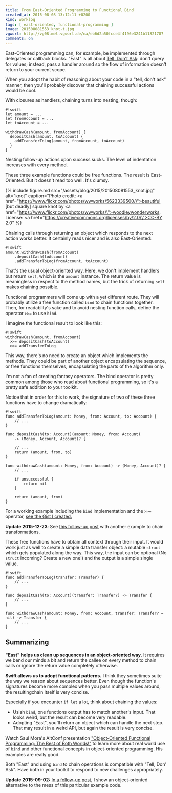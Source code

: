```yaml
---
title: From East-Oriented Programming to Functional Bind
created_at: 2015-08-08 13:12:11 +0200
kind: worklog
tags: [ east-oriented, functional-programming ]
image: 201508081553_knot-t.jpg
vgwort: http://vg08.met.vgwort.de/na/eb6d2a50fcce4f4196e3241b11821787
comments: on
---
```


East-Oriented programming can, for example, be implemented through delegates or callback blocks. "East" is all about [Tell, Don't Ask][tell]: don't query for values; instead, pass a handler around so the flow of information doesn't return to your current scope.

[tell]: https://pragprog.com/articles/tell-dont-ask

When you adopt the habit of reasoning about your code in a "tell, don't ask" manner, then you'll probably discover that chaining successful actions would be cool.

With closures as handlers, chaining turns into nesting, though:

    #!swift
    let amount = ...
    let fromAccount = ...
    let toAccount = ...
    
    withdrawCash(amount, fromAccount) { 
      depositCash(amount, toAccount) { 
        addTransferToLog(amount, fromAccount, toAccount)
      }
    }

Nesting follow-up actions upon success sucks. The level of indentation increases with every method.

These three example functions could be free functions. The result is East-Oriented. But it doesn't read too well. It's clumsy.

{% include figure.md src="/assets/blog/2015/201508081553_knot.jpg" alt="knot" caption="Photo credit: <a href=\"https://www.flickr.com/photos/wwworks/5623339500/\">beautiful [but deadly] square knot</a> by <a href=\"https://www.flickr.com/photos/wwworks/\">woodleywonderworks</a>. License: <a href=\"https://creativecommons.org/licenses/by/2.0/\">CC-BY 2.0</a>" %}

Chaining calls through returning an object which responds to the next action works better. It certainly reads nicer and is also East-Oriented:

    #!swift
    amount.withdrawCash(fromAccount)
        .depositCash(toAccount)
        .addTransferToLog(fromAccount, toAccount)

That's the usual object-oriented way. Here, we don't implement handlers but return `self`, which is the `amount` instance. The return value is meaningless in respect to the method names, but the trick of returning `self` makes chaining possible.

Functional programmers will come up with a yet different route. They will probably utilize a free function called `bind` to chain functions together. Then, for readablity's sake and to avoid nesting function calls, define the operator `>>=` to use `bind`.

I imagine the functional result to look like this:
    
    #!swift
    withdrawCash(amount, fromAccount) 
      >>= depositCash(toAccount)
      >>= addTransferToLog

This way, there's no need to create an object which implements the methods. They could be part of another object encapsulating the sequence, or free functions themselves, encapsulating the parts of the algorithm only.

I'm not a fan of creating fantasy operators. The bind operator is pretty common among those who read about functional programming, so it's a pretty safe addition to your toolkit.

Notice that in order for this to work, the signature of two of these three functions have to change dramatically:

    #!swift
    func addTransferToLog(amount: Money, from: Account, to: Account) {
        // ...
    }
    
    func depositCash(to: Account)(amount: Money, from: Account) 
        -> (Money, Account, Account)? {
            
        // ...
        return (amount, from, to)
    }
    
    func withdrawCash(amount: Money, from: Account) -> (Money, Account)? {
        // ...
        
        if unsuccessful {
            return nil
        }
        
        return (amount, from)
    }

For a working example including the `bind` implementation and the `>>=` operator, [see the Gist I created.](https://gist.github.com/DivineDominion/2d6c132aae3b039206d9)    

**Update 2015-12-23**: See [this follow-up post](/posts/2015/08/east-bind/) with another example to chain transformations.

These free functions have to obtain all context through their input. It would work just as well to create a simple data transfer object: a mutable `struct` which gets populated along the way. This way, the input can be optional (No `struct` incoming? Create a new one!) and the output is a simple single value.

    #!swift
    func addTransferToLog(transfer: Transfer) {
        // ...
    }
    
    func depositCash(to: Account)(transfer: Transfer?) -> Transfer {
        // ...
    }
    
    func withdrawCash(amount: Money, from: Account, transfer: Transfer? = nil) -> Transfer {
        // ...
    }

## Summarizing

**"East" helps us clean up sequences in an object-oriented way.** It requires we bend our minds a bit and return the callee on every method to chain calls or ignore the return value completely otherwise.

**Swift allows us to adopt functional patterns.** I think they sometimes suite the way we reason about sequences better. Even though the function's signatures become more complex when you pass multiple values around, the resultingchain itself is very concise. 

Especially if you encounter `if let` a lot, think about chaining the values:

* Usish `bind`, one functions output has to match another's input. That looks weird, but the result can become very readable.
* Adopting "East", you'll return an object which can handle the next step. That may result in a weird API, but again the result is very concise.

Watch Saul Mora's AltConf presentation ["Object-Oriented Functional Programming: The Best of Both Worlds!"][conf] to learn more about real world use of `bind` and other functional concepts in object-oriented programming. His examples are really good.

Both "East" and using `bind` to chain operations is compatible with "Tell, Don' Ask". Have both in your toolkit to respond to new challenges appropriately.

[conf]: https://realm.io/news/altconf-saul-mora-object-orientated-functional-programming/

**Update 2015-09-02:** [In a follow-up post](/posts/2015/09/model-bind/), I show an object-oriented alternative to the mess of this particular example code.
